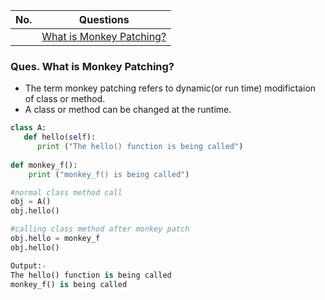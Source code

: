 |  No.  | Questions                                                 |
| :---: | --------------------------------------------------------- |
|       | [What is Monkey Patching?](#ques-what-is-monkey-patching) |

### Ques. What is Monkey Patching?
* The term monkey patching refers to dynamic(or run time) modifictaion of class or method.
* A class or method can be changed at the runtime.
```python
class A:  
   def hello(self):  
      print ("The hello() function is being called") 
      
def monkey_f():
    print ("monkey_f() is being called")

#normal class method call   
obj = A()
obj.hello()

#calling class method after monkey patch
obj.hello = monkey_f
obj.hello()

Output:- 
The hello() function is being called
monkey_f() is being called
```


